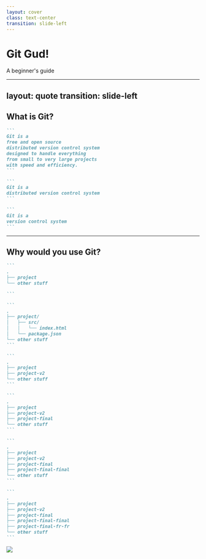 ```yaml
---
layout: cover
class: text-center
transition: slide-left
---
```


# Git Gud!

A beginner's guide

---
layout: quote
transition: slide-left
---

## What is Git?

````md magic-move
```
Git is a
free and open source
distributed version control system
designed to handle everything
from small to very large projects
with speed and efficiency.
```

```
Git is a 
distributed version control system
```

```
Git is a
version control system
```
````

---

## Why would you use Git?

````md magic-move
```
.
├── project
└── other stuff

```

```
.
├── project/
│   ├── src/
│   │   └── index.html
│   └── package.json
└── other stuff
```

```
.
├── project
├── project-v2
└── other stuff
```

```
.
├── project
├── project-v2
├── project-final
└── other stuff
```

```
.
├── project
├── project-v2
├── project-final
├── project-final-final
└── other stuff
```

```
.
├── project
├── project-v2
├── project-final
├── project-final-final
├── project-final-fr-fr
└── other stuff
```
````

<img src="/facepalm.png"
v-click="5"
style="max-width: 200px; margin: auto"
v-motion
:enter="{opacity: 1, transition: {delay: 700}}"
:initial="{opacity: 0}"
/>